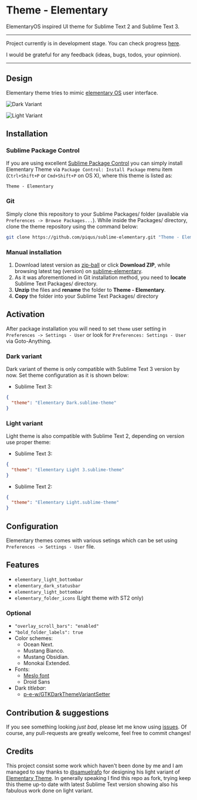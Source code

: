 # Theme - Elementary

ElementaryOS inspired UI theme for Sublime Text 2 and Sublime Text 3.

---

Project currently is in development stage. You can check progress [here](https://github.com/piotrkubisa/sublime-elementary/issues/1).

I would be grateful for any feedback (ideas, bugs, todos, your opinnion).

---

## Design

Elementary theme tries to mimic [elementary OS](https://github.com/elementary) user interface.

<!-- Screenshots on gh-pages branch -->

![Dark Variant](http://piotrkubisa.github.io/sublime-elementary/screenshots/dark_autocomplete.png)

![Light Variant](http://piotrkubisa.github.io/sublime-elementary/screenshots/light_variant_search.png)

## Installation

### Sublime Package Control

If you are using excellent [Sublime Package Control](https://packagecontrol.io) you can simply install Elementary Theme via `Package Control: Install Package` menu item (`Ctrl+Shift+P` or `Cmd+Shift+P` on OS X), where this theme is listed as:

```
Theme - Elementary
```

### Git

Simply clone this repository to your Sublime Packages/ folder (available via  `Preferences -> Browse Packages...`). While inside the Packages/ directory, clone the theme repository using the command below:

```bash
git clone https://github.com/piqus/sublime-elementary.git "Theme - Elementary"
```

### Manual installation

1. Download latest version as [zip-ball](https://github.com/piotrkubisa/sublime-elementary/releases/latest) or click **Download ZIP**, while browsing latest tag (version) on [sublime-elementary](https://github.com/piotrkubisa/sublime-elementary).
2. As it was aforementioned in Git installation method, you need to **locate** Sublime Text Packages/ directory.
3. **Unzip** the files and **rename** the folder to **Theme - Elementary**.
4. **Copy** the folder into your Sublime Text Packages/ directory

## Activation

After package installation you will need to set `theme` user setting in `Preferences -> Settings - User` or look for `Preferences: Settings - User` via Goto-Anything.

### Dark variant

Dark variant of theme is only compatible with Sublime Text 3 version by now. Set theme configuration as it is shown below:

* Sublime Text 3:

```json
{
  "theme": "Elementary Dark.sublime-theme"
}
```

### Light variant

Light theme is also compatible with Sublime Text 2, depending on version use proper theme:

* Sublime Text 3:

```json
{
  "theme": "Elementary Light 3.sublime-theme"
}
```

* Sublime Text 2:

```json
{
  "theme": "Elementary Light.sublime-theme"
}
```

## Configuration

Elementary themes comes with various setings which can be set using `Preferences -> Settings - User` file.

## Features

<!-- Screenshots and description needed -->

* `elementary_light_bottombar`
* `elementary_dark_statusbar`
* `elementary_light_bottombar`
* `elementary_folder_icons` (Light theme with ST2 only)

### Optional

* `"overlay_scroll_bars": "enabled"`
* `"bold_folder_labels": true`
* Color schemes:
	* Ocean Next.
	* Mustang Bianco.
	* Mustang Obsidian.
	* Monokai Extended.
* Fonts:
 	* [Meslo font](https://github.com/andreberg/Meslo-Font)
 	* Droid Sans
* Dark *titlebar*:
	* [p-e-w/GTKDarkThemeVariantSetter](https://github.com/p-e-w/GTKDarkThemeVariantSetter)


## Contribution &amp; suggestions

If you see something looking *just bad*, please let me know using [issues](https://github.com/piotrkubisa/sublime-elementary/issues/). Of course, any pull-requests are greatly welcome, feel free to commit changes!

## Credits

This project consist some work which haven't been done by me and I am managed to say thanks to [@samuelrafo](https://github.com/samuelrafo/) for designing his light variant of [Elementary Theme](https://github.com/samuelrafo/elementary). In generally speaking I find this repo as fork, trying keep this theme up-to date with latest Sublime Text version showing also his fabulous work done on light variant.
